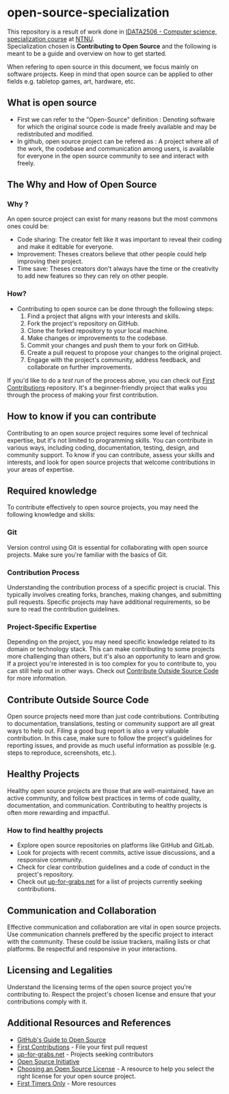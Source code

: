 # open-source-specialization
This repository is a result of work done in [IDATA2506 - Computer science, specialization course](https://www.ntnu.edu/studies/courses/IDATA2506#tab=omEmnet) at [NTNU](https://www.ntnu.edu/).  
Specialization chosen is **Contributing to Open Source** and the following is meant to  be a guide and overview on how to get started.  

When refering to open source in this document, we focus mainly on software projects. Keep in mind that open source can be applied to other fields e.g. tabletop games, art, hardware, etc.

## What is open source
- First we can refer to the "Open-Source" definition : Denoting software for which the original source code is made freely available and may be redistributed and modified.
- In github, open source project can be refered as : A project where all of the work, the codebase and communication among users, is available for everyone in the open source community to see and interact with freely. 

## The Why and How of Open Source
### Why ?
An open source project can exist for many reasons but the most commons ones could be:
- Code sharing: The creator felt like it was important to reveal their coding and make it editable for everyone.
- Improvement: Theses creators believe that other people could help improving their project.
- Time save: Theses creators don't always have the time or the creativity to add new features so they can rely on other people.
### How?
- Contributing to open source can be done through the following steps:
   1. Find a project that aligns with your interests and skills.
   2. Fork the project's repository on GitHub.
   3. Clone the forked repository to your local machine.
   4. Make changes or improvements to the codebase.
   5. Commit your changes and push them to your fork on GitHub.
   6. Create a pull request to propose your changes to the original project.
   7. Engage with the project's community, address feedback, and collaborate on further improvements.  

If you'd like to do a *test run* of the process above, you can check out [First Contributions](https://github.com/firstcontributions/first-contributions) repository. It's a beginner-friendly project that walks you through the process of making your first contribution.

## How to know if you can contribute
Contributing to an open source project requires some level of technical expertise, but it's not limited to programming skills. You can contribute in various ways, including coding, documentation, testing, design, and community support. To know if you can contribute, assess your skills and interests, and look for open source projects that welcome contributions in your areas of expertise.

## Required knowledge
To contribute effectively to open source projects, you may need the following knowledge and skills:

### Git
Version control using Git is essential for collaborating with open source projects. Make sure you're familiar with the basics of Git.

### Contribution Process
Understanding the contribution process of a specific project is crucial. This typically involves creating forks, branches, making changes, and submitting pull requests. Specific projects may have additional requirements, so be sure to read the contribution guidelines.

### Project-Specific Expertise
Depending on the project, you may need specific knowledge related to its domain or technology stack. This can make contributing to some projects more challenging than others, but it's also an opportunity to learn and grow.  
If a project you're interested in is too complex for you to contribute to, you can still help out in other ways. Check out [Contribute Outside Source Code](#contribute-outside-source-code) for more information.

## Contribute Outside Source Code
Open source projects need more than just code contributions. Contributing to documentation, translations, testing or community support are all great ways to help out.
Filing a good bug report is also a very valuable contribution. In this case, make sure to follow the project's guidelines for reporting issues, and provide as much useful information as possible (e.g. steps to reproduce, screenshots, etc.).

## Healthy Projects
Healthy open source projects are those that are well-maintained, have an active community, and follow best practices in terms of code quality, documentation, and communication. Contributing to healthy projects is often more rewarding and impactful. 

### How to find healthy projects
- Explore open source repositories on platforms like GitHub and GitLab.
- Look for projects with recent commits, active issue discussions, and a responsive community.
- Check for clear contribution guidelines and a code of conduct in the project's repository.
- Check out [up-for-grabs.net](https://up-for-grabs.net/) for a list of projects currently seeking contributions.


## Communication and Collaboration
Effective communication and collaboration are vital in open source projects. Use communication channels preffered by the specific project to interact with the community. These could be issiue trackers, mailing lists or chat platforms. Be respectful and responsive in your interactions.

## Licensing and Legalities
Understand the licensing terms of the open source project you're contributing to. Respect the project's chosen license and ensure that your contributions comply with it.

## Additional Resources and References
- [GitHub's Guide to Open Source](https://opensource.guide/)
- [First Contributions](https://github.com/firstcontributions/first-contributions) - File your first pull request
- [up-for-grabs.net](https://up-for-grabs.net/) - Projects seeking contributors
- [Open Source Initiative](https://opensource.org/)
- [Choosing an Open Source License](https://choosealicense.com/) - A resource to help you select the right license for your open source project.
- [First Timers Only](https://www.firsttimersonly.com/) - More resources
